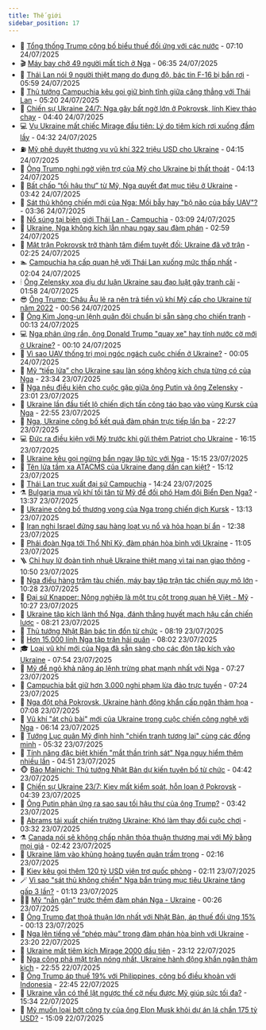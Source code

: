 ```yaml
---
title: Thế giới
sidebar_position: 17
---
```


<!-- dantri-the-gioi:START -->
- 🌋 [Tổng thống Trump công bố biểu thuế đối ứng với các nước](https://dantri.com.vn/the-gioi/tong-thong-trump-cong-bo-bieu-thue-doi-ung-voi-cac-nuoc-20250724140304499.htm) - 07:10 24/07/2025
- 🎬 [Máy bay chở 49 người mất tích ở Nga](https://dantri.com.vn/the-gioi/may-bay-cho-49-nguoi-mat-tich-o-nga-20250724132644475.htm) - 06:35 24/07/2025
- 🧰 [Thái Lan nói 9 người thiệt mạng do đụng độ, bác tin F-16 bị bắn rơi](https://dantri.com.vn/the-gioi/thai-lan-noi-9-nguoi-thiet-mang-do-dung-do-bac-tin-f-16-bi-ban-roi-20250724125737719.htm) - 05:59 24/07/2025
- 🌋 [Thủ tướng Campuchia kêu gọi giữ bình tĩnh giữa căng thẳng với Thái Lan](https://dantri.com.vn/the-gioi/thu-tuong-campuchia-keu-goi-giu-binh-tinh-giua-cang-thang-voi-thai-lan-20250724114600369.htm) - 05:20 24/07/2025
- 🗽 [Chiến sự Ukraine 24/7: Nga gây bất ngờ lớn ở Pokrovsk, lính Kiev tháo chạy](https://dantri.com.vn/the-gioi/chien-su-ukraine-247-nga-gay-bat-ngo-lon-o-pokrovsk-linh-kiev-thao-chay-20250724112746675.htm) - 04:40 24/07/2025
- 💻 [Vụ Ukraine mất chiếc Mirage đầu tiên: Lý do tiêm kích rơi xuống đầm lầy](https://dantri.com.vn/the-gioi/vu-ukraine-mat-chiec-mirage-dau-tien-ly-do-tiem-kich-roi-xuong-dam-lay-20250724111847472.htm) - 04:32 24/07/2025
- ⛽️ [Mỹ phê duyệt thương vụ vũ khí 322 triệu USD cho Ukraine](https://dantri.com.vn/the-gioi/my-phe-duyet-thuong-vu-vu-khi-322-trieu-usd-cho-ukraine-20250724110920093.htm) - 04:15 24/07/2025
- 🤩 [Ông Trump nghi ngờ viện trợ của Mỹ cho Ukraine bị thất thoát](https://dantri.com.vn/the-gioi/ong-trump-nghi-ngo-vien-tro-cua-my-cho-ukraine-bi-that-thoat-20250724111326382.htm) - 04:13 24/07/2025
- 🧐 [Bất chấp “tối hậu thư” từ Mỹ, Nga quyết đạt mục tiêu ở Ukraine](https://dantri.com.vn/the-gioi/bat-chap-toi-hau-thu-tu-my-nga-quyet-dat-muc-tieu-o-ukraine-20250724095930990.htm) - 03:42 24/07/2025
- 🎊 [Sát thủ không chiến mới của Nga: Mồi bẫy hay &quot;bộ não của bầy UAV&quot;?](https://dantri.com.vn/the-gioi/sat-thu-khong-chien-moi-cua-nga-moi-bay-hay-bo-nao-cua-bay-uav-20250724100921677.htm) - 03:36 24/07/2025
- 📝 [Nổ súng tại biên giới Thái Lan - Campuchia](https://dantri.com.vn/the-gioi/no-sung-tai-bien-gioi-thai-lan-campuchia-20250724094452346.htm) - 03:09 24/07/2025
- 🤡 [Ukraine, Nga không kích lẫn nhau ngay sau đàm phán](https://dantri.com.vn/the-gioi/ukraine-nga-khong-kich-lan-nhau-ngay-sau-dam-phan-20250724095531352.htm) - 02:59 24/07/2025
- 🥷 [Mặt trận Pokrovsk trở thành tâm điểm tuyệt đối: Ukraine đã vỡ trận](https://dantri.com.vn/the-gioi/mat-tran-pokrovsk-tro-thanh-tam-diem-tuyet-doi-ukraine-da-vo-tran-20250723145707167.htm) - 02:25 24/07/2025
- 🏊 [Campuchia hạ cấp quan hệ với Thái Lan xuống mức thấp nhất](https://dantri.com.vn/the-gioi/campuchia-ha-cap-quan-he-voi-thai-lan-xuong-muc-thap-nhat-20250724064447137.htm) - 02:04 24/07/2025
- 🕯 [Ông Zelensky xoa dịu dư luận Ukraine sau đạo luật gây tranh cãi](https://dantri.com.vn/the-gioi/ong-zelensky-xoa-diu-du-luan-ukraine-sau-dao-luat-gay-tranh-cai-20250724082128303.htm) - 01:58 24/07/2025
- 😎 [Ông Trump: Châu Âu lẽ ra nên trả tiền vũ khí Mỹ cấp cho Ukraine từ năm 2022](https://dantri.com.vn/the-gioi/ong-trump-chau-au-le-ra-nen-tra-tien-vu-khi-my-cap-cho-ukraine-tu-nam-2022-20250724075549746.htm) - 00:56 24/07/2025
- 🌈 [Ông Kim Jong-un lệnh quân đội chuẩn bị sẵn sàng cho chiến tranh](https://dantri.com.vn/the-gioi/ong-kim-jong-un-lenh-quan-doi-chuan-bi-san-sang-cho-chien-tranh-20250724070509986.htm) - 00:13 24/07/2025
- 💻 [Nga phản ứng rắn, ông Donald Trump &quot;quay xe&quot; hay tính nước cờ mới ở Ukraine?](https://dantri.com.vn/the-gioi/nga-phan-ung-ran-ong-donald-trump-quay-xe-hay-tinh-nuoc-co-moi-o-ukraine-20250722122537043.htm) - 00:10 24/07/2025
- 🤖 [Vì sao UAV thống trị mọi ngóc ngách cuộc chiến ở Ukraine?](https://dantri.com.vn/the-gioi/vi-sao-uav-thong-tri-moi-ngoc-ngach-cuoc-chien-o-ukraine-20250722163149988.htm) - 00:05 24/07/2025
- 🦏 [Mỹ “tiếp lửa” cho Ukraine sau làn sóng không kích chưa từng có của Nga](https://dantri.com.vn/the-gioi/my-tiep-lua-cho-ukraine-sau-lan-song-khong-kich-chua-tung-co-cua-nga-20250724061928732.htm) - 23:34 23/07/2025
- 🌁 [Nga nêu điều kiện cho cuộc gặp giữa ông Putin và ông Zelensky](https://dantri.com.vn/the-gioi/nga-neu-dieu-kien-cho-cuoc-gap-giua-ong-putin-va-ong-zelensky-20250724055527092.htm) - 23:01 23/07/2025
- 🐘 [Ukraine lần đầu tiết lộ chiến dịch tấn công táo bạo vào vùng Kursk của Nga](https://dantri.com.vn/the-gioi/ukraine-lan-dau-tiet-lo-chien-dich-tan-cong-tao-bao-vao-vung-kursk-cua-nga-20250724055354098.htm) - 22:55 23/07/2025
- 🥷 [Nga, Ukraine công bố kết quả đàm phán trực tiếp lần ba](https://dantri.com.vn/the-gioi/nga-ukraine-cong-bo-ket-qua-dam-phan-truc-tiep-lan-ba-20250724052319920.htm) - 22:27 23/07/2025
- 💻 [Đức ra điều kiện với Mỹ trước khi gửi thêm Patriot cho Ukraine](https://dantri.com.vn/the-gioi/duc-ra-dieu-kien-voi-my-truoc-khi-gui-them-patriot-cho-ukraine-20250723203945259.htm) - 16:15 23/07/2025
- 🎡 [Ukraine kêu gọi ngừng bắn ngay lập tức với Nga](https://dantri.com.vn/the-gioi/ukraine-keu-goi-ngung-ban-ngay-lap-tuc-voi-nga-20250723221247266.htm) - 15:15 23/07/2025
- 🧰 [Tên lửa tầm xa ATACMS của Ukraine đang dần cạn kiệt?](https://dantri.com.vn/the-gioi/ten-lua-tam-xa-atacms-cua-ukraine-dang-dan-can-kiet-20250723221115782.htm) - 15:12 23/07/2025
- 🥸 [Thái Lan trục xuất đại sứ Campuchia](https://dantri.com.vn/the-gioi/thai-lan-truc-xuat-dai-su-campuchia-20250723212035460.htm) - 14:24 23/07/2025
- ⚗️ [Bulgaria mua vũ khí tối tân từ Mỹ để đối phó Hạm đội Biển Đen Nga?](https://dantri.com.vn/the-gioi/bulgaria-mua-vu-khi-toi-tan-tu-my-de-doi-pho-ham-doi-bien-den-nga-20250723202558732.htm) - 13:37 23/07/2025
- 🌮 [Ukraine công bố thương vong của Nga trong chiến dịch Kursk](https://dantri.com.vn/the-gioi/ukraine-cong-bo-thuong-vong-cua-nga-trong-chien-dich-kursk-20250723200553047.htm) - 13:13 23/07/2025
- 🎃 [Iran nghi Israel đứng sau hàng loạt vụ nổ và hỏa hoạn bí ẩn](https://dantri.com.vn/the-gioi/iran-nghi-israel-dung-sau-hang-loat-vu-no-va-hoa-hoan-bi-an-20250723161011563.htm) - 12:38 23/07/2025
- 💫 [Phái đoàn Nga tới Thổ Nhĩ Kỳ, đàm phán hòa bình với Ukraine](https://dantri.com.vn/the-gioi/phai-doan-nga-toi-tho-nhi-ky-dam-phan-hoa-binh-voi-ukraine-20250723172628291.htm) - 11:05 23/07/2025
- 🪜 [Chỉ huy lữ đoàn tinh nhuệ Ukraine thiệt mạng vì tai nạn giao thông](https://dantri.com.vn/the-gioi/chi-huy-lu-doan-tinh-nhue-ukraine-thiet-mang-vi-tai-nan-giao-thong-20250723175002283.htm) - 10:50 23/07/2025
- 🌋 [Nga điều hàng trăm tàu chiến, máy bay tập trận tác chiến quy mô lớn](https://dantri.com.vn/the-gioi/nga-dieu-hang-tram-tau-chien-may-bay-tap-tran-tac-chien-quy-mo-lon-20250723163740200.htm) - 10:28 23/07/2025
- 🦏 [Đại sứ Knapper: Nông nghiệp là một trụ cột trong quan hệ Việt - Mỹ](https://dantri.com.vn/the-gioi/dai-su-knapper-nong-nghiep-la-mot-tru-cot-trong-quan-he-viet-my-20250723164755571.htm) - 10:27 23/07/2025
- 👀 [Ukraine tập kích lãnh thổ Nga, đánh thẳng huyết mạch hậu cần chiến lược](https://dantri.com.vn/the-gioi/ukraine-tap-kich-lanh-tho-nga-danh-thang-huyet-mach-hau-can-chien-luoc-20250723144425592.htm) - 08:21 23/07/2025
- 🧰 [Thủ tướng Nhật Bản bác tin đồn từ chức](https://dantri.com.vn/the-gioi/thu-tuong-nhat-ban-bac-tin-don-tu-chuc-20250723151456824.htm) - 08:19 23/07/2025
- 🚀 [Hơn 15.000 lính Nga tập trận hải quân](https://dantri.com.vn/the-gioi/hon-15000-linh-nga-tap-tran-hai-quan-20250723143502988.htm) - 08:02 23/07/2025
- 🎓 [Loại vũ khí mới của Nga đã sẵn sàng cho các đòn tập kích vào Ukraine](https://dantri.com.vn/the-gioi/loai-vu-khi-moi-cua-nga-da-san-sang-cho-cac-don-tap-kich-vao-ukraine-20250723115912757.htm) - 07:54 23/07/2025
- 🥸 [Mỹ để ngỏ khả năng áp lệnh trừng phạt mạnh nhất với Nga](https://dantri.com.vn/the-gioi/my-de-ngo-kha-nang-ap-lenh-trung-phat-manh-nhat-voi-nga-20250723133753406.htm) - 07:27 23/07/2025
- 🦅 [Campuchia bắt giữ hơn 3.000 nghi phạm lừa đảo trực tuyến](https://dantri.com.vn/the-gioi/campuchia-bat-giu-hon-3000-nghi-pham-lua-dao-truc-tuyen-20250723140638514.htm) - 07:24 23/07/2025
- 🤭 [Nga đột phá Pokrovsk, Ukraine hành động khẩn cấp ngăn thảm họa](https://dantri.com.vn/the-gioi/nga-dot-pha-pokrovsk-ukraine-hanh-dong-khan-cap-ngan-tham-hoa-20250723131150533.htm) - 07:08 23/07/2025
- 🤖 [Vũ khí &quot;át chủ bài&quot; mới của Ukraine trong cuộc chiến công nghệ với Nga](https://dantri.com.vn/the-gioi/vu-khi-at-chu-bai-moi-cua-ukraine-trong-cuoc-chien-cong-nghe-voi-nga-20250723125649430.htm) - 06:14 23/07/2025
- 🐲 [Tướng Lục quân Mỹ định hình &quot;chiến tranh tương lai&quot; cùng các đồng minh](https://dantri.com.vn/the-gioi/tuong-luc-quan-my-dinh-hinh-chien-tranh-tuong-lai-cung-cac-dong-minh-20250723100404459.htm) - 05:32 23/07/2025
- 🫣 [Tính năng đặc biệt khiến &quot;mắt thần trinh sát&quot; Nga nguy hiểm thêm nhiều lần](https://dantri.com.vn/the-gioi/tinh-nang-dac-biet-khien-mat-than-trinh-sat-nga-nguy-hiem-them-nhieu-lan-20250723113100689.htm) - 04:51 23/07/2025
- 🐵 [Báo Mainichi: Thủ tướng Nhật Bản dự kiến tuyên bố từ chức](https://dantri.com.vn/the-gioi/bao-mainichi-thu-tuong-nhat-ban-du-kien-tuyen-bo-tu-chuc-20250723111657997.htm) - 04:42 23/07/2025
- 🫶 [Chiến sự Ukraine 23/7: Kiev mất kiểm soát, hỗn loạn ở Pokrovsk](https://dantri.com.vn/the-gioi/chien-su-ukraine-237-kiev-mat-kiem-soat-hon-loan-o-pokrovsk-20250723101739075.htm) - 04:39 23/07/2025
- 💃 [Ông Putin phản ứng ra sao sau tối hậu thư của ông Trump?](https://dantri.com.vn/the-gioi/ong-putin-phan-ung-ra-sao-sau-toi-hau-thu-cua-ong-trump-20250723101129520.htm) - 03:42 23/07/2025
- 💫 [Abrams tái xuất chiến trường Ukraine: Khó làm thay đổi cuộc chơi](https://dantri.com.vn/the-gioi/abrams-tai-xuat-chien-truong-ukraine-kho-lam-thay-doi-cuoc-choi-20250723102137645.htm) - 03:32 23/07/2025
- ⚗️ [Canada nói sẽ không chấp nhận thỏa thuận thương mại với Mỹ bằng mọi giá](https://dantri.com.vn/the-gioi/canada-noi-se-khong-chap-nhan-thoa-thuan-thuong-mai-voi-my-bang-moi-gia-20250723093605992.htm) - 02:42 23/07/2025
- 🥷 [Ukraine lâm vào khủng hoảng tuyển quân trầm trọng](https://dantri.com.vn/the-gioi/ukraine-lam-vao-khung-hoang-tuyen-quan-tram-trong-20250723091612153.htm) - 02:16 23/07/2025
- 🥸 [Kiev kêu gọi thêm 120 tỷ USD viện trợ quốc phòng](https://dantri.com.vn/the-gioi/kiev-keu-goi-them-120-ty-usd-vien-tro-quoc-phong-20250723091143451.htm) - 02:11 23/07/2025
- 🪄 [Vì sao &quot;sát thủ không chiến&quot; Nga bắn trúng mục tiêu Ukraine tăng gấp 3 lần?](https://dantri.com.vn/the-gioi/vi-sao-sat-thu-khong-chien-nga-ban-trung-muc-tieu-ukraine-tang-gap-3-lan-20250723081009629.htm) - 01:13 23/07/2025
- 🧑‍💻 [Mỹ “nắn gân” trước thềm đàm phán Nga - Ukraine](https://dantri.com.vn/the-gioi/my-nan-gan-truoc-them-dam-phan-nga-ukraine-20250723064640416.htm) - 00:26 23/07/2025
- 🤭 [Ông Trump đạt thoả thuận lớn nhất với Nhật Bản, áp thuế đối ứng 15%](https://dantri.com.vn/the-gioi/ong-trump-dat-thoa-thuan-lon-nhat-voi-nhat-ban-ap-thue-doi-ung-15-20250723070316352.htm) - 00:13 23/07/2025
- 🗽 [Nga lên tiếng về “phép màu” trong đàm phán hòa bình với Ukraine](https://dantri.com.vn/the-gioi/nga-len-tieng-ve-phep-mau-trong-dam-phan-hoa-binh-voi-ukraine-20250723061155370.htm) - 23:20 22/07/2025
- 🤖 [Ukraine mất tiêm kích Mirage 2000 đầu tiên](https://dantri.com.vn/the-gioi/ukraine-mat-tiem-kich-mirage-2000-dau-tien-20250723060609227.htm) - 23:12 22/07/2025
- 🌈 [Nga công phá mặt trận nóng nhất, Ukraine hành động khẩn ngăn thảm kịch](https://dantri.com.vn/the-gioi/nga-cong-pha-mat-tran-nong-nhat-ukraine-hanh-dong-khan-ngan-tham-kich-20250723055006085.htm) - 22:55 22/07/2025
- 🤩 [Ông Trump áp thuế 19% với Philippines, công bố điều khoản với Indonesia](https://dantri.com.vn/the-gioi/ong-trump-ap-thue-19-voi-philippines-cong-bo-dieu-khoan-voi-indonesia-20250723053058518.htm) - 22:45 22/07/2025
- 🤗 [Ukraine vẫn có thể lật ngược thế cờ nếu được Mỹ giúp sức tối đa?](https://dantri.com.vn/the-gioi/ukraine-van-co-the-lat-nguoc-the-co-neu-duoc-my-giup-suc-toi-da-20250722060629906.htm) - 15:34 22/07/2025
- 🙉 [Mỹ muốn loại bớt công ty của ông Elon Musk khỏi dự án lá chắn 175 tỷ USD?](https://dantri.com.vn/the-gioi/my-muon-loai-bot-cong-ty-cua-ong-elon-musk-khoi-du-an-la-chan-175-ty-usd-20250722215719146.htm) - 15:09 22/07/2025<!-- dantri-the-gioi:END -->
